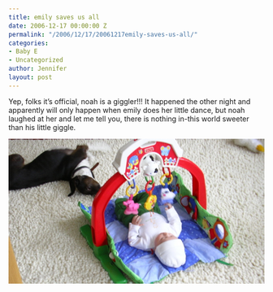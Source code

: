 ```yaml
---
title: emily saves us all
date: 2006-12-17 00:00:00 Z
permalink: "/2006/12/17/20061217emily-saves-us-all/"
categories:
- Baby E
- Uncategorized
author: Jennifer
layout: post
---
```


Yep, folks it&#8217;s official, noah is a giggler!!! It happened the other night and apparently will only happen when emily does her little dance, but noah laughed at her and let me tell you, there is nothing in-this world sweeter than his little giggle.

<img id="image84" alt="pod_121406.jpg" src="/assets/images/emily-saves-us-all/1166055479000-missing.jpg" />
